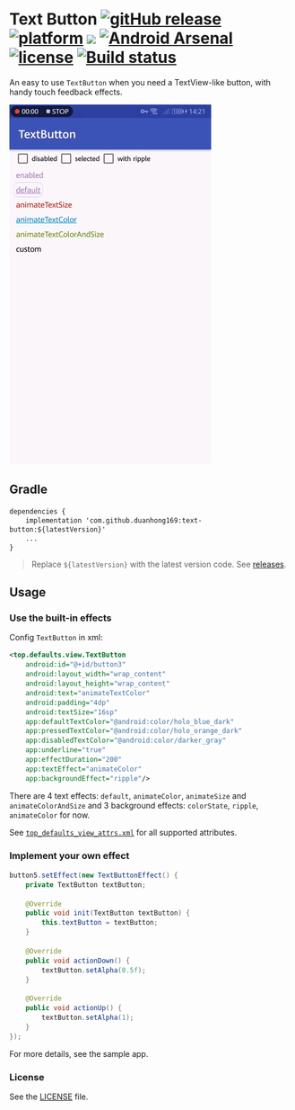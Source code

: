 # Text Button [![gitHub release](https://img.shields.io/github/release/duanhong169/TextButton.svg?style=social)](https://github.com/duanhong169/TextButton/releases) [![platform](https://img.shields.io/badge/platform-android-brightgreen.svg)](https://developer.android.com/index.html) <a target="_blank" href="https://android-arsenal.com/api?level=14"><img src="https://img.shields.io/badge/API-14%2B-brightgreen.svg?style=flat"></a> [![Android Arsenal](https://img.shields.io/badge/Android%20Arsenal-TextButton-green.svg?style=flat)](https://android-arsenal.com/details/1/6998) [![license](https://img.shields.io/badge/license-Apache%202-green.svg)](https://github.com/duanhong169/TextButton/blob/master/LICENSE) [![Build status](https://build.appcenter.ms/v0.1/apps/11265091-9854-4788-9202-8386c553ece6/branches/master/badge)](https://appcenter.ms)

An easy to use `TextButton` when you need a TextView-like button, with handy touch feedback effects.

![screen-record](art/screen-record.gif)

## Gradle

```
dependencies {
    implementation 'com.github.duanhong169:text-button:${latestVersion}'
    ...
}
```

> Replace `${latestVersion}` with the latest version code. See [releases](https://github.com/duanhong169/TextButton/releases).

## Usage

### Use the built-in effects

Config `TextButton` in xml:

```xml
<top.defaults.view.TextButton
    android:id="@+id/button3"
    android:layout_width="wrap_content"
    android:layout_height="wrap_content"
    android:text="animateTextColor"
    android:padding="4dp"
    android:textSize="16sp"
    app:defaultTextColor="@android:color/holo_blue_dark"
    app:pressedTextColor="@android:color/holo_orange_dark"
    app:disabledTextColor="@android:color/darker_gray"
    app:underline="true"
    app:effectDuration="200"
    app:textEffect="animateColor"
    app:backgroundEffect="ripple"/>
```

There are 4 text effects: `default`, `animateColor`, `animateSize` and `animateColorAndSize` and 3 background effects: `colorState`, `ripple`, `animateColor` for now.

See [`top_defaults_view_attrs.xml`](./text-button/src/main/res/values/top_defaults_view_attrs.xml) for all supported attributes.

### Implement your own effect

```java
button5.setEffect(new TextButtonEffect() {
    private TextButton textButton;

    @Override
    public void init(TextButton textButton) {
        this.textButton = textButton;
    }

    @Override
    public void actionDown() {
        textButton.setAlpha(0.5f);
    }

    @Override
    public void actionUp() {
        textButton.setAlpha(1);
    }
});
```

For more details, see the sample app.

### License

See the [LICENSE](./LICENSE) file.